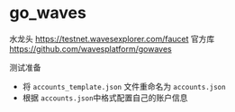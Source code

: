 # go_waves
水龙头 https://testnet.wavesexplorer.com/faucet
官方库 https://github.com/wavesplatform/gowaves

测试准备
* 将 `accounts_template.json` 文件重命名为 `accounts.json`
* 根据 `accounts.json`中格式配置自己的账户信息